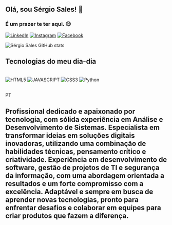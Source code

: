 

## Olá, sou Sérgio Sales! 👋
### É um prazer te ter aqui. 😊


[![LinkedIn](https://img.shields.io/badge/LinkedIn-0077B5?style=for-the-badge&logo=linkedin&logoColor=white)](https://www.linkedin.com/in/s%C3%A9rgio-sales-635a29229/)
[![Instagram](https://img.shields.io/badge/Instagram-E4405F?style=for-the-badge&logo=instagram&logoColor=white)](https://www.instagram.com/salesjr21/)
[![Facebook](https://img.shields.io/badge/Facebook-1877F2?style=for-the-badge&logo=facebook&logoColor=white)](https://www.facebook.com/salesjr2014)


![Sérgio Sales GitHub stats](https://github-readme-stats.vercel.app/api?username=SALESJR21&show_icons=true&theme=gruvbox)

## Tecnologias do meu dia-dia


<div style="display: inline_block"><br/>

<img align="center" alt="HTML5" src="https://img.shields.io/badge/HTML-239120?style=for-the-badge&logo=html5&logoColor=white"/>
<img align="center" alt="JAVASCRIPT" src="https://img.shields.io/badge/JavaScript-F7DF1E?style=for-the-badge&logo=javascript&logoColor=black"/>
<img align="center" alt="CSS3" src="https://img.shields.io/badge/CSS3-1572B6?style=for-the-badge&logo=css3&logoColor=white"/>
<img align="center" alt="Python" src="https://img.shields.io/pypi/pyversions/:packageName](https://raw.githubusercontent.com/devicons/devicon/master/icons/python/python-original.svg"/>

</div><br/>

PT

## Profissional dedicado e apaixonado por tecnologia, com sólida experiência em Análise e Desenvolvimento de Sistemas. Especialista em transformar ideias em soluções digitais inovadoras, utilizando uma combinação de habilidades técnicas, pensamento crítico e criatividade. Experiência em desenvolvimento de software, gestão de projetos de TI e segurança da informação, com uma abordagem orientada a resultados e um forte compromisso com a excelência. Adaptável e sempre em busca de aprender novas tecnologias, pronto para enfrentar desafios e colaborar em equipes para criar produtos que fazem a diferença.
